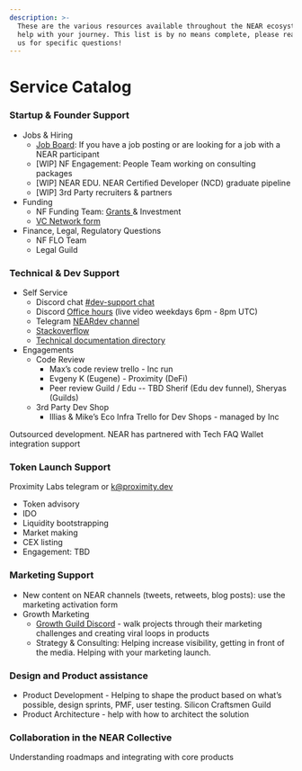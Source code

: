 ```yaml
---
description: >-
  These are the various resources available throughout the NEAR ecosystem to
  help with your journey. This list is by no means complete, please reach out to
  us for specific questions!
---
```


# Service Catalog

### Startup & Founder Support 

* Jobs & Hiring 
  * [Job Board](https://jobs.openweb.dev): If you have a job posting or are looking for a job with a NEAR participant
  * \[WIP] NF Engagement: People Team working on consulting packages 
  * \[WIP] NEAR EDU. NEAR Certified Developer (NCD) graduate pipeline
  * \[WIP] 3rd Party recruiters & partners 
* Funding 
  * NF Funding Team: [Grants ](https://near.org/grants/)& Investment 
  * [VC Network form ](https://nearprotocol1001.typeform.com/nearvcnetwork)
* Finance, Legal, Regulatory Questions 
  * NF FLO Team 
  * Legal Guild

### Technical & Dev Support 

* Self Service 
  * Discord chat [#dev-support chat ](https://discord.gg/SUAn8SEj32)
  * Discord [Office hours](https://discord.gg/erSfP8KeKh) (live video weekdays 6pm - 8pm UTC)
  * Telegram [NEARdev channel](https://t.me/neardev) 
  * [Stackoverflow ](https://stackoverflow.com/questions/tagged/nearprotocol)
  * [Technical documentation directory](../../developer/dev-docs.md) 
* Engagements 
  * Code Review 
    * Max’s code review trello - Inc run 
    * Evgeny K (Eugene) - Proximity (DeFi) 
    * Peer review Guild / Edu -- TBD Sherif (Edu dev funnel), Sheryas (Guilds) 
  * 3rd Party Dev Shop 
    * Illias & Mike’s Eco Infra Trello for Dev Shops - managed by Inc

Outsourced development. NEAR has partnered with Tech FAQ Wallet integration support

### Token Launch Support 

Proximity Labs telegram or  k@proximity.dev 

* Token advisory 
* IDO 
* Liquidity bootstrapping 
* Market making 
* CEX listing 
* Engagement: TBD

### Marketing Support 

* New content on NEAR channels (tweets, retweets, blog posts): use the marketing activation form
* Growth Marketing 
  * [Growth Guild Discord](https://discord.gg/pRr6BakXP7) - walk projects through their marketing challenges and creating viral loops in products 
  * Strategy & Consulting: Helping increase visibility, getting in front of the media. Helping with your marketing launch.

### Design and Product assistance 

* Product Development - Helping to shape the product based on what’s possible, design sprints, PMF, user testing. Silicon Craftsmen Guild 
* Product Architecture - help with how to architect the solution

### Collaboration in the NEAR Collective 

Understanding roadmaps and integrating with core products
